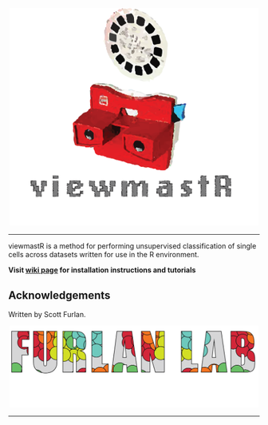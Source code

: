 
<p align="center"><img src="blob/viewmaster.png" alt="" width="500"></a></p>
<hr>

viewmastR is a method for performing unsupervised classification of single cells across datasets written for use in the R environment.

**Visit [wiki page](https://github.com/waltno/viewmaster/wiki/Home) for installation instructions and tutorials**

## Acknowledgements

Written by Scott Furlan.


<p align="center"><img src="blob/furlan_lab_logo.png" alt="" width="500"></a></p>
<hr>
